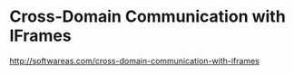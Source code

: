 <!--
id: 449923005
link: http://kevinisom.info/post/449923005/cross-domain-communication-with-iframes
slug: cross-domain-communication-with-iframes
date: Tue Mar 16 2010 02:22:26 GMT+1300 (NZDT)
raw: {"blog_name":"kevinisom","id":449923005,"post_url":"http://kevinisom.info/post/449923005/cross-domain-communication-with-iframes","slug":"cross-domain-communication-with-iframes","type":"link","date":"2010-03-15 13:22:26 GMT","timestamp":1268659346,"state":"published","format":"html","reblog_key":"vbM5uecE","tags":[],"short_url":"http://tmblr.co/Zw68YyQqKUz","highlighted":[],"feed_item":"http://softwareas.com/cross-domain-communication-with-iframes","from_feed_id":"650234","note_count":0,"title":"Cross-Domain Communication with IFrames","url":"http://softwareas.com/cross-domain-communication-with-iframes","description":""}
publish: 2010-03-016
tags: 
title: Cross-Domain Communication with IFrames
-->


Cross-Domain Communication with IFrames
=======================================

<http://softwareas.com/cross-domain-communication-with-iframes>

